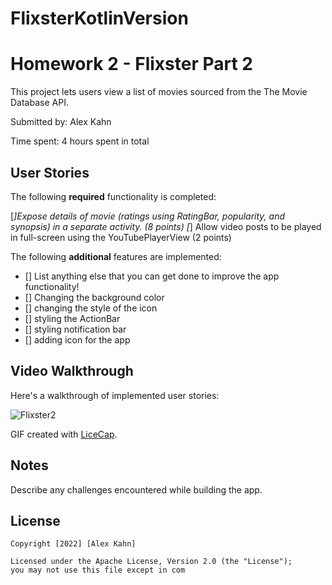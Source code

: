 # FlixsterKotlinVersion

# Homework 2 - Flixster Part 2

This project lets users view a list of movies sourced from the The Movie Database API.

Submitted by: Alex Kahn

Time spent: 4 hours spent in total

## User Stories

The following **required** functionality is completed:

[*]Expose details of movie (ratings using RatingBar, popularity, and synopsis) in a separate activity. (8 points)
[*] Allow video posts to be played in full-screen using the YouTubePlayerView (2 points)

The following **additional** features are implemented:

* [] List anything else that you can get done to improve the app functionality!
* [] Changing the background color
* [] changing the style of the icon
* [] styling the ActionBar
* [] styling notification bar
* [] adding icon for the app

## Video Walkthrough

Here's a walkthrough of implemented user stories:

![Flixster2](https://user-images.githubusercontent.com/98711133/192414278-e8631991-69ce-4383-b1d6-ef87b1e5cf94.gif)


GIF created with [LiceCap](http://www.cockos.com/licecap/).

## Notes

Describe any challenges encountered while building the app.

## License

    Copyright [2022] [Alex Kahn]

    Licensed under the Apache License, Version 2.0 (the "License");
    you may not use this file except in com

